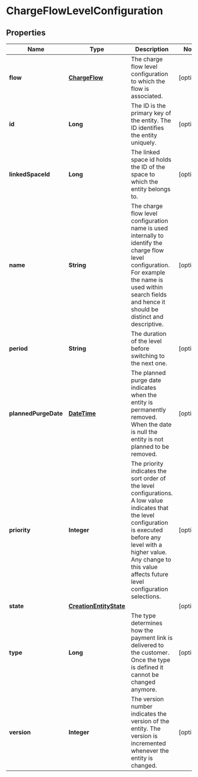 
# ChargeFlowLevelConfiguration

## Properties
Name | Type | Description | Notes
------------ | ------------- | ------------- | -------------
**flow** | [**ChargeFlow**](ChargeFlow.md) | The charge flow level configuration to which the flow is associated. |  [optional]
**id** | **Long** | The ID is the primary key of the entity. The ID identifies the entity uniquely. |  [optional]
**linkedSpaceId** | **Long** | The linked space id holds the ID of the space to which the entity belongs to. |  [optional]
**name** | **String** | The charge flow level configuration name is used internally to identify the charge flow level configuration. For example the name is used within search fields and hence it should be distinct and descriptive. |  [optional]
**period** | **String** | The duration of the level before switching to the next one. |  [optional]
**plannedPurgeDate** | [**DateTime**](DateTime.md) | The planned purge date indicates when the entity is permanently removed. When the date is null the entity is not planned to be removed. |  [optional]
**priority** | **Integer** | The priority indicates the sort order of the level configurations. A low value indicates that the level configuration is executed before any level with a higher value. Any change to this value affects future level configuration selections. |  [optional]
**state** | [**CreationEntityState**](CreationEntityState.md) |  |  [optional]
**type** | **Long** | The type determines how the payment link is delivered to the customer. Once the type is defined it cannot be changed anymore. |  [optional]
**version** | **Integer** | The version number indicates the version of the entity. The version is incremented whenever the entity is changed. |  [optional]



